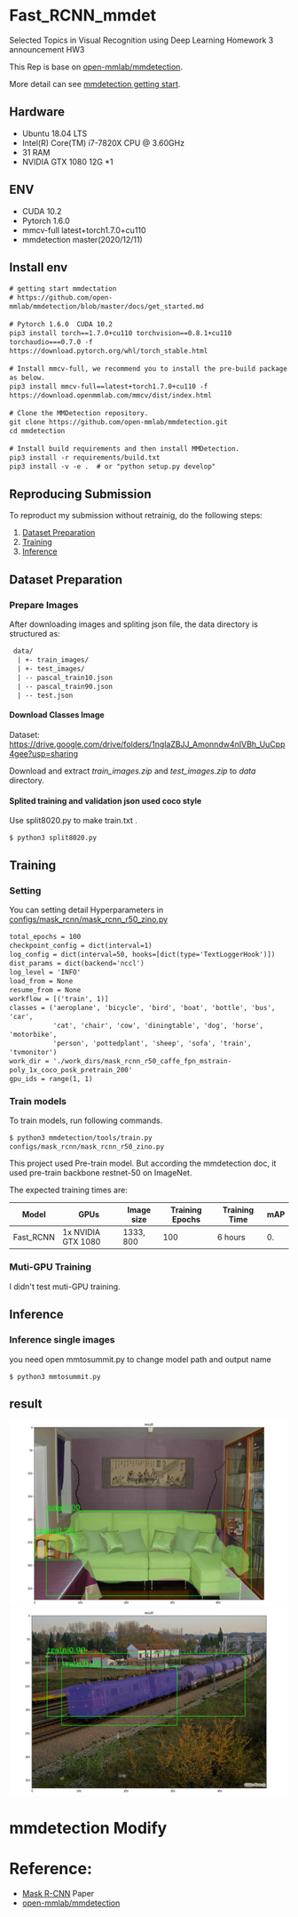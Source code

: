 # Fast_RCNN_mmdet
Selected Topics in Visual Recognition using Deep Learning Homework 3 announcement HW3

This Rep is base on [open-mmlab/mmdetection](https://github.com/open-mmlab/mmdetection). 

More detail can see [mmdetection getting start](https://github.com/open-mmlab/mmdetection#getting-started).

## Hardware
- Ubuntu 18.04 LTS
- Intel(R) Core(TM) i7-7820X CPU @ 3.60GHz
- 31 RAM
- NVIDIA GTX 1080 12G *1

## ENV
- CUDA 10.2
- Pytorch 1.6.0  
- mmcv-full latest+torch1.7.0+cu110
- mmdetection master(2020/12/11)

## Install env
```
# getting start mmdectation
# https://github.com/open-mmlab/mmdetection/blob/master/docs/get_started.md

# Pytorch 1.6.0  CUDA 10.2
pip3 install torch==1.7.0+cu110 torchvision==0.8.1+cu110 torchaudio===0.7.0 -f https://download.pytorch.org/whl/torch_stable.html

# Install mmcv-full, we recommend you to install the pre-build package as below.
pip3 install mmcv-full==latest+torch1.7.0+cu110 -f https://download.openmmlab.com/mmcv/dist/index.html

# Clone the MMDetection repository.
git clone https://github.com/open-mmlab/mmdetection.git
cd mmdetection

# Install build requirements and then install MMDetection.
pip3 install -r requirements/build.txt
pip3 install -v -e .  # or "python setup.py develop"
```

## Reproducing Submission
To reproduct my submission without retrainig, do the following steps:

1.  [Dataset Preparation](#Dataset-Preparation)
2.  [Training](#Training)
3.  [Inference](#Inference)

## Dataset Preparation
### Prepare Images
After downloading images and spliting json file, the data directory is structured as:
```
 data/
  | +- train_images/
  | +- test_images/
  | -- pascal_train10.json
  | -- pascal_train90.json
  | -- test.json
```

#### Download Classes Image
Dataset: https://drive.google.com/drive/folders/1nglaZBJJ_Amonndw4nIVBh_UuCpp4gee?usp=sharing

Download and extract *train_images.zip* and *test_images.zip* to *data* directory.

#### Splited training and validation json used coco style
Use split8020.py to make train.txt .
```
$ python3 split8020.py
```

## Training
### Setting
You can setting detail Hyperparameters in [configs/mask_rcnn/mask_rcnn_r50_zino.py](https://github.com/linzino7/Fast_RCNN_mmdet/configs/mask_rcnn/mask_rcnn_r50_zino.py)

```
total_epochs = 100
checkpoint_config = dict(interval=1)
log_config = dict(interval=50, hooks=[dict(type='TextLoggerHook')])
dist_params = dict(backend='nccl')
log_level = 'INFO'
load_from = None
resume_from = None
workflow = [('train', 1)]
classes = ('aeroplane', 'bicycle', 'bird', 'boat', 'bottle', 'bus', 'car',
           'cat', 'chair', 'cow', 'diningtable', 'dog', 'horse', 'motorbike',
           'person', 'pottedplant', 'sheep', 'sofa', 'train', 'tvmonitor')
work_dir = './work_dirs/mask_rcnn_r50_caffe_fpn_mstrain-poly_1x_coco_posk_pretrain_200'
gpu_ids = range(1, 1)
```

### Train models
To train models, run following commands.
```
$ python3 mmdetection/tools/train.py configs/mask_rcnn/mask_rcnn_r50_zino.py
```
This project used Pre-train model. But according the mmdetection doc, it used pre-train backbone restnet-50 on ImageNet.

The expected training times are:

Model | GPUs | Image size | Training Epochs | Training Time | mAP|
------------ | ------------- | ------------- | ------------- | ------------- | ------------- | 
Fast_RCNN | 1x NVIDIA GTX 1080 | 1333, 800 | 100 | 6 hours | 0.


### Muti-GPU Training
I didn't test muti-GPU training.

## Inference

### Inference single images
you need open mmtosummit.py to change model path and output name
```
$ python3 mmtosummit.py
```
## result
![](https://github.com/linzino7/Fast_RCNN_mmdet/blob/main/imgresult/in_2009_003123.jpg)
![](https://github.com/linzino7/Fast_RCNN_mmdet/blob/main/imgresult/in_2009_003938.jpg)

# mmdetection Modify

# Reference:
- [Mask R-CNN](https://arxiv.org/abs/1703.06870) Paper
- [open-mmlab/mmdetection](https://github.com/open-mmlab/mmdetection)

